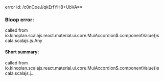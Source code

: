 error id: /c0nCoeJ/qkErfYH8+UbVA==
### Bloop error:

called from io.kinoplan.scalajs.react.material.ui.core.MuiAccordion$.componentValue()scala.scalajs.js.Any
#### Short summary: 

called from io.kinoplan.scalajs.react.material.ui.core.MuiAccordion$.componentValue()scala.scalajs.j...